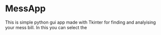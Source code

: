 # MessApp
This is simple python gui app  made with Tkinter for finding and analyising your mess bill. In this you can select the 
